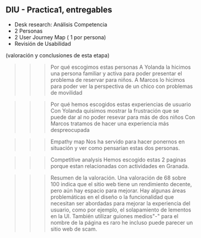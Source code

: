 ## DIU - Practica1, entregables




- Desk research: Análisis Competencia 
- 2 Personas 
- 2 User Journey Map  ( 1 por persona)
- Revisión de Usabilidad 


(valoración y conclusiones de esta etapa)


>>> Por qué escogimos estas personas
A Yolanda la hicimos una persona familiar y activa para poder presentar el problema de reservar para niños. 
A Marcos lo hicimos para poder ver la perspectiva de un chico con problemas de movilidad

>>> Por qué hemos escogidos estas experiencias de usuario
Con Yolanda quisimos mostrar la frustración que se puede dar al no poder resevar para más de dos niños
Con Marcos tratamos de hacer una experiencia más despreocupada

>>> Empathy map
Nos ha servido para hacer ponernos en situación y ver como pensarian estas dos personas.

>>> Competitive analysis
Hemos escogido estas 2 paginas porque estan relacionadas con actividades en Granada.

>>>Resumen de la valoración.
Una valoración de 68 sobre 100 indica que el sitio web tiene un rendimiento decente, pero aún hay espacio para mejorar. 
Hay algunas áreas problemáticas en el diseño o la funcionalidad que necesitan ser abordadas para mejorar la experiencia del usuario, como por ejemplo, el solapamiento de lementos en la UI.
También utilizar guiones medios"-" para el nombre de la página es raro he incluso puede parecer un sitio web de scam.